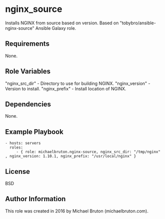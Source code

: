 nginx_source
=========

Installs NGINX from source based on version.  Based on "tobybro/ansible-nginx-source" Ansible Galaxy role.

Requirements
------------

None.

Role Variables
--------------

"nginx_src_dir" - Directory to use for building NGINX.
"nginx_version" - Version to install.
"nginx_prefix" - Install location of NGINX.

Dependencies
------------

None.

Example Playbook
----------------

    - hosts: servers
      roles:
         - { role: michaelbruton.nginx-source, nginx_src_dir: "/tmp/nginx" , nginx_version: 1.10.1, nginx_prefix: "/usr/local/nginx" }

License
-------

BSD

Author Information
------------------

This role was created in 2016 by Michael Bruton (michaelbruton.com).
